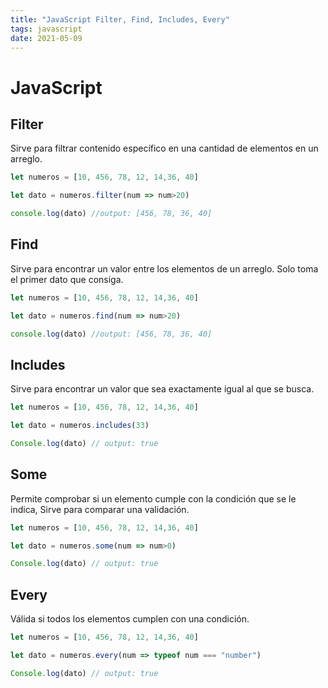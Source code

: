 ```yaml
---
title: "JavaScript Filter, Find, Includes, Every"
tags: javascript
date: 2021-05-09
---
```


# JavaScript

## Filter
Sirve para filtrar contenido específico en una cantidad de elementos en un arreglo.

````js
let numeros = [10, 456, 78, 12, 14,36, 40]

let dato = numeros.filter(num => num>20)

console.log(dato) //output: [456, 78, 36, 40]
````

## Find
Sirve para encontrar un valor entre los elementos de un arreglo. Solo toma el primer dato que consiga.

````js
let numeros = [10, 456, 78, 12, 14,36, 40]

let dato = numeros.find(num => num>20)

console.log(dato) //output: [456, 78, 36, 40]
````

## Includes
Sirve para encontrar un valor que sea exactamente igual al que se busca.

````js
let numeros = [10, 456, 78, 12, 14,36, 40]

let dato = numeros.includes(33)

Console.log(dato) // output: true
````

## Some
Permite comprobar si un elemento cumple con la condición que se le indica, Sirve para comparar una validación.

````js
let numeros = [10, 456, 78, 12, 14,36, 40]

let dato = numeros.some(num => num>0)

Console.log(dato) // output: true
````

## Every
Válida si todos los elementos cumplen con una condición.

````js
let numeros = [10, 456, 78, 12, 14,36, 40]

let dato = numeros.every(num => typeof num === "number")

Console.log(dato) // output: true
````